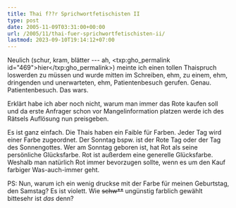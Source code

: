 ```yaml
---
title: Thai f??r Sprichwortfetischisten II
type: post
date: 2005-11-09T03:31:00+00:00
url: /2005/11/thai-fuer-sprichwortfetischisten-ii/
lastmod: 2023-09-10T19:14:12+07:00
---
```

Neulich (schur, kram, blätter --- ah, <txp:gho_permalink id="469">hier</txp:gho_permalink>) meinte ich einen tollen Thaispruch loswerden zu müssen und wurde mitten im Schreiben, ehm, zu einem, ehm, dringenden und unerwarteten, ehm, Patientenbesuch gerufen. Genau. Patientenbesuch. Das wars.

Erklärt habe ich aber noch nicht, warum man immer das Rote kaufen soll und da erste Anfrager schon vor Mangelinformation platzen werde ich des Rätsels Auflösung nun preisgeben.

Es ist ganz einfach. Die Thais haben ein Faible für Farben. Jeder Tag wird einer Farbe zugeordnet. Der Sonntag bspw. ist der Rote Tag oder der Tag des Sonnengottes. Wer am Sonntag geboren ist, hat Rot als seine persönliche Glücksfarbe. Rot ist außerdem eine generelle Glücksfarbe. Weshalb man natürlich Rot immer bevorzugen sollte, wenn es um den Kauf farbiger Was-auch-immer geht.

PS: Nun, warum ich ein wenig druckse mit der Farbe für meinen Geburtstag, den Samstag? Es ist violett. Wie <del>schw**</del> ungünstig farblich gewählt bittesehr ist _das_ denn?
